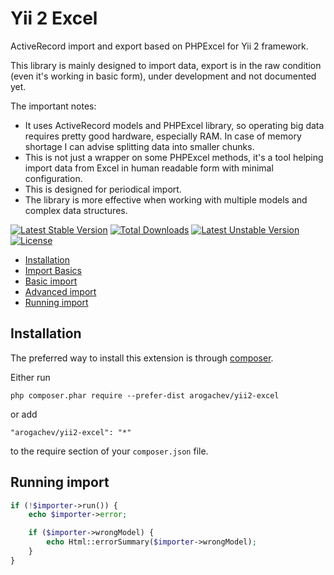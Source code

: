 # Yii 2 Excel

ActiveRecord import and export based on PHPExcel for Yii 2 framework.

This library is mainly designed to import data, export is in the raw condition (even it's working in basic form),
under development and not documented yet.

The important notes:

- It uses ActiveRecord models and PHPExcel library, so operating big data requires pretty good hardware, especially RAM.
In case of memory shortage I can advise splitting data into smaller chunks.
- This is not just a wrapper on some PHPExcel methods, it's a tool helping import data from Excel in human readable
form with minimal configuration.
- This is designed for periodical import.
- The library is more effective when working with multiple models and complex data structures.

[![Latest Stable Version](https://poser.pugx.org/arogachev/yii2-excel/v/stable)](https://packagist.org/packages/arogachev/yii2-excel)
[![Total Downloads](https://poser.pugx.org/arogachev/yii2-excel/downloads)](https://packagist.org/packages/arogachev/yii2-excel)
[![Latest Unstable Version](https://poser.pugx.org/arogachev/yii2-excel/v/unstable)](https://packagist.org/packages/arogachev/yii2-excel)
[![License](https://poser.pugx.org/arogachev/yii2-excel/license)](https://packagist.org/packages/arogachev/yii2-excel)

- [Installation](#installation)
- [Import Basics](docs/import-basics.md)
- [Basic import](docs/import-basic.md)
- [Advanced import](docs/import-advanced.md)
- [Running import](#running-import)

## Installation

The preferred way to install this extension is through [composer](http://getcomposer.org/download/).

Either run

```
php composer.phar require --prefer-dist arogachev/yii2-excel
```

or add

```
"arogachev/yii2-excel": "*"
```

to the require section of your `composer.json` file.

## Running import

```php
if (!$importer->run()) {
    echo $importer->error;

    if ($importer->wrongModel) {
        echo Html::errorSummary($importer->wrongModel);
    }
}
```
